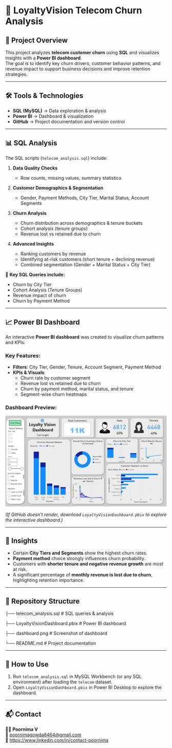 # 📂 LoyaltyVision Telecom Churn Analysis

## 📌 Project Overview
This project analyzes **telecom customer churn** using **SQL** and visualizes insights with a **Power BI dashboard**.  
The goal is to identify key churn drivers, customer behavior patterns, and revenue impact to support business decisions and improve retention strategies.  

---

## 🛠️ Tools & Technologies
- **SQL (MySQL)** → Data exploration & analysis  
- **Power BI** → Dashboard & visualization  
- **GitHub** → Project documentation and version control  

---

## 📊 SQL Analysis
The SQL scripts (`telecom_analysis.sql`) include:  

1. **Data Quality Checks**
   - Row counts, missing values, summary statistics  

2. **Customer Demographics & Segmentation**
   - Gender, Payment Methods, City Tier, Marital Status, Account Segments  

3. **Churn Analysis**
   - Churn distribution across demographics & tenure buckets  
   - Cohort analysis (tenure groups)  
   - Revenue lost vs retained due to churn  

4. **Advanced Insights**
   - Ranking customers by revenue  
   - Identifying at-risk customers (short tenure + declining revenue)  
   - Combined segmentation (Gender + Marital Status + City Tier)  

📌 **Key SQL Queries include:**  
- Churn by City Tier  
- Cohort Analysis (Tenure Groups)  
- Revenue impact of churn  
- Churn by Payment Method  

---

## 📈 Power BI Dashboard
An interactive **Power BI dashboard** was created to visualize churn patterns and KPIs:  

### Key Features:
- **Filters**: City Tier, Gender, Tenure, Account Segment, Payment Method  
- **KPIs & Visuals**:
  - Churn rate by customer segment  
  - Revenue lost vs retained due to churn  
  - Churn by payment method, marital status, and tenure  
  - Segment-wise churn heatmaps  

### Dashboard Preview:
![Dashboard Screenshot](Dashboard.png)  

*(If GitHub doesn’t render, download `LoyaltyVisionDashboard.pbix` to explore the interactive dashboard.)*  

---

## 🔑 Insights
- Certain **City Tiers and Segments** show the highest churn rates.  
- **Payment method** choice strongly influences churn probability.  
- Customers with **shorter tenure and negative revenue growth** are most at risk.  
- A significant percentage of **monthly revenue is lost due to churn**, highlighting retention importance.  

---

## 📂 Repository Structure
├── telecom_analysis.sql # SQL queries & analysis

├── LoyaltyVisionDashboard.pbix # Power BI dashboard

├── dashboard.png # Screenshot of dashboard

└── README.md # Project documentation


---

## 🚀 How to Use
1. Run `telecom_analysis.sql` in MySQL Workbench (or any SQL environment) after loading the `telecom` dataset.  
2. Open `LoyaltyVisionDashboard.pbix` in Power BI Desktop to explore the dashboard.  

---

## 📬 Contact
👩‍💻 **Poornima V**  
📧 poornimagowda6464@gmail.com  
🔗 https://www.linkedin.com/in/contact-poornima


